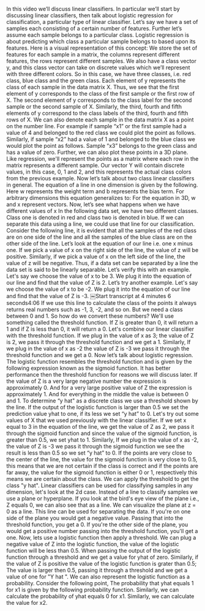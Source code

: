 In this video we’ll discuss linear classifiers. In particular we’ll start by discussing linear classifiers, then talk about logistic regression for classification, a particular type of linear classifier. Let’s say we have a set of samples each consisting of a certain number of features. Further let’s assume each sample belongs to a particular class. Logistic regression is about predicting which class a particular sample belongs to based upon its features. Here is a visual representation of this concept: We store the set of features for each sample in a matrix, the columns represent different features, the rows represent different samples. We also have a class vector y, and this class vector can take on discrete values which we’ll represent with three different colors. So in this case, we have three classes, i.e. red class, blue class and the green class. Each element of y represents the class of each sample in the data matrix X. Thus, we see that the first element of y corresponds to the class of the first sample or the first row of X. The second element of y corresponds to the class label for the second sample or the second sample of X. Similarly, the third, fourth and fifth elements of y correspond to the class labels of the third, fourth and fifth rows of X. We can also denote each sample in the data matrix X as a point on the number line. For example if sample “x1” or the first sample had a value of 4 and belonged to the red class we could plot the point as follows. Similarly, if sample “x2” had a value of 1 and belonged to the blue class we would plot the point as follows. Sample “x3” belongs to the green class and has a value of zero. Further, we can also plot these points in a 3D plane. Like regression, we'll represent the points as a matrix where each row in the matrix represents a different sample. Our vector Y will contain discrete values, in this case, 0, 1 and 2, and this represents the actual class colors from the previous example. Now let’s talk about two class linear classifiers in general. The equation of a line in one dimension is given by the following. Here w represents the weight term and b represents the bias term. For arbitrary dimensions this equation generalizes to: For the equation in 3D, w and x represent vectors. Now, let’s see what happens when we have different values of x In the following data set, we have two different classes. Class one is denoted in red and class two is denoted in blue. If we can separate this data using a line, we could use that line for our classification. Consider the following line, it is evident that all the samples of the red class are on one side of the line and all the samples of the blue class are on the other side of the line. Let’s look at the equation of our line i.e. one x minus one. If we pick a value of x on the right side of the line, the value of z will be positive. Similarly, if we pick a value of x on the left side of the line, the value of z will be negative. Thus, if a data set can be separated by a line the data set is said to be linearly separable. Let’s verify this with an example. Let's say we choose the value of x to be 3. We plug it into the equation of our line and find that the value of Z is 2. Let’s try another example. Let's say we choose the value of x to be -2. We plug it into the equation of our line and find that the value of Z is -3.
￼Start transcript at 4 minutes 6 seconds4:06
If we use this line to calculate the class of the points it always returns real numbers such as -1, 3, -2, and so on. But we need a class between 0 and 1. So how do we convert these numbers? We'll use something called the threshold function. If Z is greater than 0, it will return a 1 and if Z is less than 0, it will return a 0. Let's combine our linear classifier with the threshold function. If we plug in the value of x as 3; the value of Z is 2, we pass it through the threshold function and we get a 1. Similarly, If we plug in the value of x as -2 the value of Z is -3 we pass it through the threshold function and we get a 0. Now let’s talk about logistic regression. The logistic function resembles the threshold function and is given by the following expression known as the sigmoid function. It has better performance then the threshold function for reasons we will discuss later. If the value of Z is a very large negative number the expression is approximately 0. And for a very large positive value of Z the expression is approximately 1. And for everything in the middle the value is between 0 and 1. To determine “y hat" as a discrete class we use a threshold shown by the line. If the output of the logistic function is larger than 0.5 we set the prediction value yhat to one, if its less we set “y hat” to 0. Let's try out some values of X that we used previously with the linear classifier. If we set x equal to 3 in the equation of the line, we get the value of Z as 2, we pass it through the sigmoid function and since the value of the sigmoid function, is greater than 0.5, we set yhat to 1. Similarly, If we plug in the value of x as -2, the value of Z is -3 we pass it through the sigmoid function we see the result is less than 0.5 so we set “y hat” to 0. If the points are very close to the center of the line, the value for the sigmoid function is very close to 0.5, this means that we are not certain if the class is correct and if the points are far away, the value for the sigmoid function is either 0 or 1, respectively this means we are certain about the class. We can apply the threshold to get the class "y hat". Linear classifiers can be used for classifying samples in any dimension, let's look at the 2d case. Instead of a line to classify samples we use a plane or hyperplane. If you look at the bird's eye view of the plane i.e., Z equals 0, we can also see that as a line. We can visualize the plane at z = 0 as a line. This line can be used for separating the data. If you're on one side of the plane you would get a negative value. Passing that into the threshold function, you get a 0. If you're the other side of the plane, you would get a positive number passing into the threshold function, you'll get a one. Now, lets use a logistic function then apply a threshold. We can plug a negative value of Z into the logistic function, the value of the logistic function will be less than 0.5. When passing the output of the logistic function through a threshold and we get a value for yhat of zero. Similarly, if the value of Z is positive the value of the logistic function is grater than 0.5; The value is larger then 0.5, passing it through a threshold and we get a value of one for "Y hat ". We can also represent the logistic function as a probability. Consider the following point, The probability that yhat equals 1 for x1 is given by the following probability function. Similarly, we can calculate the probability of yhat equals 0 for x1. Similarly, we can calculate the value for x2.
